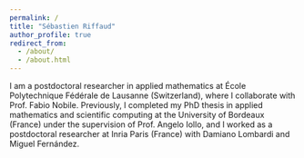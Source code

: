 ```yaml
---
permalink: /
title: "Sébastien Riffaud"
author_profile: true
redirect_from: 
  - /about/
  - /about.html
---
```

<p></p>
I am a postdoctoral researcher in applied mathematics at École Polytechnique Fédérale de Lausanne (Switzerland), where I collaborate with Prof. Fabio Nobile. Previously, I completed my PhD thesis in applied mathematics and scientific computing at the University of Bordeaux (France) under the supervision of Prof. Angelo Iollo, and I worked as a postdoctoral researcher at Inria Paris (France) with Damiano Lombardi and Miguel Fernández.
